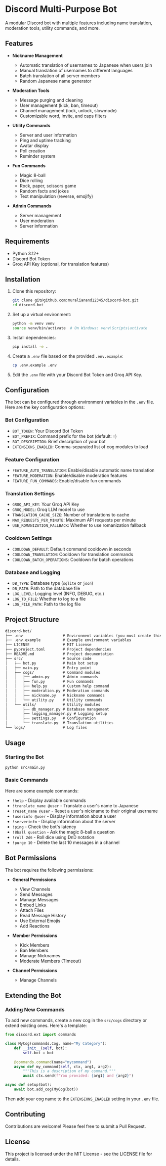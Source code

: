 # Discord Multi-Purpose Bot

A modular Discord bot with multiple features including name translation, moderation tools, utility commands, and more.

## Features

- **Nickname Management**
  - Automatic translation of usernames to Japanese when users join
  - Manual translation of usernames to different languages
  - Batch translation of all server members
  - Random Japanese name generator

- **Moderation Tools**
  - Message purging and cleaning
  - User management (kick, ban, timeout)
  - Channel management (lock, unlock, slowmode)
  - Customizable word, invite, and caps filters

- **Utility Commands**
  - Server and user information
  - Ping and uptime tracking
  - Avatar display
  - Poll creation
  - Reminder system

- **Fun Commands**
  - Magic 8-ball
  - Dice rolling
  - Rock, paper, scissors game
  - Random facts and jokes
  - Text manipulation (reverse, emojify)

- **Admin Commands**
  - Server management
  - User moderation
  - Server information

## Requirements

- Python 3.12+
- Discord Bot Token
- Groq API Key (optional, for translation features)

## Installation

1. Clone this repository:

   ```bash
   git clone git@github.com:muralianand12345/discord-bot.git
   cd discord-bot
   ```

2. Set up a virtual environment:

   ```bash
   python -m venv venv
   source venv/bin/activate  # On Windows: venv\Scripts\activate
   ```

3. Install dependencies:

   ```bash
   pip install -e .
   ```

4. Create a `.env` file based on the provided `.env.example`:

   ```bash
   cp .env.example .env
   ```

5. Edit the `.env` file with your Discord Bot Token and Groq API Key.

## Configuration

The bot can be configured through environment variables in the `.env` file. Here are the key configuration options:

### Bot Configuration

- `BOT_TOKEN`: Your Discord Bot Token
- `BOT_PREFIX`: Command prefix for the bot (default: `!`)
- `BOT_DESCRIPTION`: Brief description of your bot
- `EXTENSIONS_ENABLED`: Comma-separated list of cog modules to load

### Feature Configuration

- `FEATURE_AUTO_TRANSLATION`: Enable/disable automatic name translation
- `FEATURE_MODERATION`: Enable/disable moderation features
- `FEATURE_FUN_COMMANDS`: Enable/disable fun commands

### Translation Settings

- `GROQ_API_KEY`: Your Groq API Key
- `GROQ_MODEL`: Groq LLM model to use
- `TRANSLATION_CACHE_SIZE`: Number of translations to cache
- `MAX_REQUESTS_PER_MINUTE`: Maximum API requests per minute
- `USE_ROMANIZATION_FALLBACK`: Whether to use romanization fallback

### Cooldown Settings

- `COOLDOWN_DEFAULT`: Default command cooldown in seconds
- `COOLDOWN_TRANSLATION`: Cooldown for translation commands
- `COOLDOWN_BATCH_OPERATIONS`: Cooldown for batch operations

### Database and Logging

- `DB_TYPE`: Database type (`sqlite` or `json`)
- `DB_PATH`: Path to the database file
- `LOG_LEVEL`: Logging level (INFO, DEBUG, etc.)
- `LOG_TO_FILE`: Whether to log to a file
- `LOG_FILE_PATH`: Path to the log file

## Project Structure

```md
discord-bot/
├── .env                  # Environment variables (you must create this)
├── .env.example          # Example environment variables
├── LICENSE               # MIT License
├── pyproject.toml        # Project dependencies
├── README.md             # Project documentation
├── src/                  # Source code
│   ├── bot.py            # Main bot setup
│   ├── main.py           # Entry point
│   ├── cogs/             # Command modules
│   │   ├── admin.py      # Admin commands
│   │   ├── fun.py        # Fun commands
│   │   ├── help.py       # Custom help command
│   │   ├── moderation.py # Moderation commands
│   │   ├── nickname.py   # Nickname commands
│   │   └── utility.py    # Utility commands
│   └── utils/            # Utility modules
│       ├── db_manager.py # Database management
│       ├── logging_manager.py # Logging setup
│       ├── settings.py   # Configuration
│       └── translate.py  # Translation utilities
└── logs/                 # Log files
```

## Usage

### Starting the Bot

```bash
python src/main.py
```

### Basic Commands

Here are some example commands:

- `!help` - Display available commands
- `!translate_name @user` - Translate a user's name to Japanese
- `!reset_name @user` - Reset a user's nickname to their original username
- `!userinfo @user` - Display information about a user
- `!serverinfo` - Display information about the server
- `!ping` - Check the bot's latency
- `!8ball question` - Ask the magic 8-ball a question
- `!roll 2d6` - Roll dice using DnD notation
- `!purge 10` - Delete the last 10 messages in a channel

## Bot Permissions

The bot requires the following permissions:

- **General Permissions**
  - View Channels
  - Send Messages
  - Manage Messages
  - Embed Links
  - Attach Files
  - Read Message History
  - Use External Emojis
  - Add Reactions

- **Member Permissions**
  - Kick Members
  - Ban Members
  - Manage Nicknames
  - Moderate Members (Timeout)

- **Channel Permissions**
  - Manage Channels

## Extending the Bot

### Adding New Commands

To add new commands, create a new cog in the `src/cogs` directory or extend existing ones. Here's a template:

```python
from discord.ext import commands

class MyCog(commands.Cog, name="My Category"):
    def __init__(self, bot):
        self.bot = bot
    
    @commands.command(name="mycommand")
    async def my_command(self, ctx, arg1, arg2):
        """This is a description of my command."""
        await ctx.send(f"You provided: {arg1} and {arg2}")

async def setup(bot):
    await bot.add_cog(MyCog(bot))
```

Then add your cog name to the `EXTENSIONS_ENABLED` setting in your `.env` file.

## Contributing

Contributions are welcome! Please feel free to submit a Pull Request.

## License

This project is licensed under the MIT License - see the LICENSE file for details.
